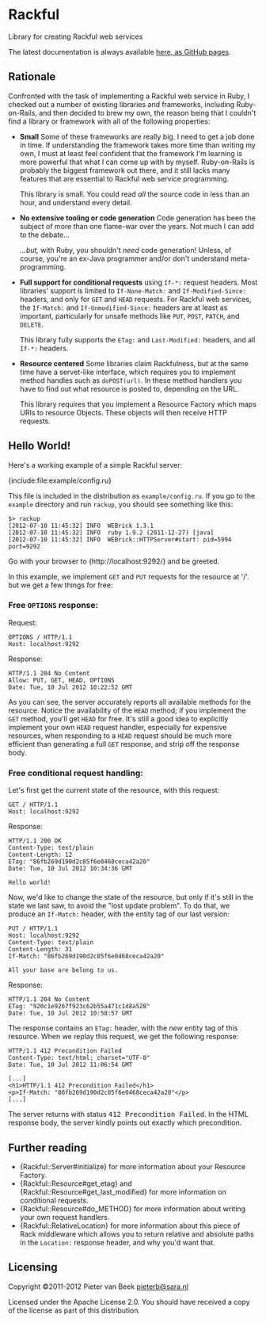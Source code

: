 Rackful
=======

Library for creating Rackful web services

The latest documentation is always available
[here, as GitHub pages](http://pieterb.github.com/Rackful/).

Rationale
---------

Confronted with the task of implementing a Rackful web service in Ruby, I
checked out a number of existing libraries and frameworks, including
Ruby-on-Rails, and then decided to brew my own, the reason being that I couldn't
find a library or framework with all of the following properties:

*   **Small** Some of these frameworks are really big. I need to get a job done in
    time. If understanding the framework takes more time than writing my own, I
    must at least feel confident that the framework I'm learning is more powerful
    that what I can come up with by myself. Ruby-on-Rails is probably the biggest
    framework out there, and it still lacks many features that are essential to
    Rackful web service programming.

    This library is small. You could read _all_ the source code in less than an
    hour, and understand every detail.

*   **No extensive tooling or code generation** Code generation has been the
    subject of more than one flame-war over the years. Not much I can add to the
    debate...

    _...but,_ with Ruby, you shouldn't _need_ code generation!
    Unless, of course, you're an ex-Java programmer and/or don't understand
    meta-programming.

*   **Full support for conditional requests** using `If-*:` request headers. Most
    libraries' support is limited to `If-None-Match:` and `If-Modified-Since:`
    headers, and only for `GET` and `HEAD` requests. For Rackful web services,
    the `If-Match:` and `If-Unmodified-Since:` headers are at least as important,
    particularly for unsafe methods like `PUT`, `POST`, `PATCH`, and `DELETE`.

    This library fully supports the `ETag:` and `Last-Modified:` headers, and all
    `If-*:` headers.

*   **Resource centered** Some libraries claim Rackfulness, but at the same
    time have a servet-like interface, which requires you to implement method
    handles such as `doPOST(url)`. In these method handlers you have to find out
    what resource is posted to, depending on the URL.

    This library requires that you implement a Resource Factory which maps URIs
    to resource Objects. These objects will then receive HTTP requests.

Hello World!
------------

Here's a working example of a simple Rackful server:

{include:file:example/config.ru}

This file is included in the distribution as `example/config.ru`.
If you go to the `example` directory and run `rackup`, you should see
something like this:

    $> rackup
    [2012-07-10 11:45:32] INFO  WEBrick 1.3.1
    [2012-07-10 11:45:32] INFO  ruby 1.9.2 (2011-12-27) [java]
    [2012-07-10 11:45:32] INFO  WEBrick::HTTPServer#start: pid=5994 port=9292

Go with your browser to {http://localhost:9292/} and be greeted.

In this example, we implement `GET` and `PUT` requests for the resource at '/'. but
we get a few things for free:

### Free `OPTIONS` response:

Request:

    OPTIONS / HTTP/1.1
    Host: localhost:9292

Response:

    HTTP/1.1 204 No Content 
    Allow: PUT, GET, HEAD, OPTIONS
    Date: Tue, 10 Jul 2012 10:22:52 GMT

As you can see, the server accurately reports all available methods for the
resource. Notice the availability of the `HEAD` method; if you implement the
`GET` method, you'll get `HEAD` for free. It's still a good idea to explicitly
implement your own `HEAD` request handler, especially for expensive resources,
when responding to a `HEAD` request should be much more efficient than generating
a full `GET` response, and strip off the response body.

### Free conditional request handling:

Let's first get the current state of the resource, with this request:

    GET / HTTP/1.1
    Host: localhost:9292

Response:

    HTTP/1.1 200 OK 
    Content-Type: text/plain
    Content-Length: 12
    ETag: "86fb269d190d2c85f6e0468ceca42a20"
    Date: Tue, 10 Jul 2012 10:34:36 GMT
    
    Hello world!

Now, we'd like to change the state of the resource, but only if it's still in
the state we last saw, to avoid the "lost update problem". To do that, we
produce an `If-Match:` header, with the entity tag of our last version:

    PUT / HTTP/1.1
    Host: localhost:9292
    Content-Type: text/plain
    Content-Length: 31
    If-Match: "86fb269d190d2c85f6e0468ceca42a20"
    
    All your base are belong to us.

Response:

    HTTP/1.1 204 No Content
    ETag: "920c1e9267f923c62b55a471c1d8a528"
    Date: Tue, 10 Jul 2012 10:58:57 GMT

The response contains an `ETag:` header, with the _new_ entity tag of this
resource. When we replay this request, we get the following response:

    HTTP/1.1 412 Precondition Failed
    Content-Type: text/html; charset="UTF-8"
    Date: Tue, 10 Jul 2012 11:06:54 GMT
    
    [...]
    <h1>HTTP/1.1 412 Precondition Failed</h1>
    <p>If-Match: "86fb269d190d2c85f6e0468ceca42a20"</p>
    [...]

The server returns with status <tt>412 Precondition Failed</tt>. In the HTML
response body, the server kindly points out exactly which precondition.

Further reading
---------------
*   {Rackful::Server#initialize} for more information about your Resource Factory.
*   {Rackful::Resource#get_etag} and {Rackful::Resource#get_last_modified} for more information on
    conditional requests.
*   {Rackful::Resource#do_METHOD} for more information about writing your own request
    handlers.
*   {Rackful::RelativeLocation} for more information about this piece of Rack middleware
    which allows you to return relative and absolute paths in the `Location:`
    response header, and why you'd want that.

Licensing
---------
Copyright ©2011-2012 Pieter van Beek <pieterb@sara.nl>

Licensed under the Apache License 2.0. You should have received a copy of the
license as part of this distribution.
